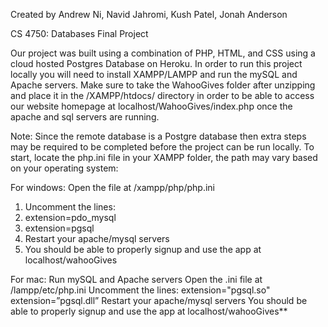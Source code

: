 Created by Andrew Ni, Navid Jahromi, Kush Patel, Jonah Anderson

CS 4750: Databases
Final Project 

Our project was built using a combination of PHP, HTML, and CSS using a cloud hosted Postgres Database on Heroku. In order to run this project locally you will need to install XAMPP/LAMPP and run the mySQL and Apache servers. Make sure to take the WahooGives folder after unzipping and place it in the /XAMPP/htdocs/ directory in order to be able to access our website homepage at localhost/WahooGives/index.php once the apache and sql servers are running.

Note: Since the remote database is a Postgre database then extra steps may be required to be completed before the project can be run locally. To start, locate the php.ini file in your XAMPP folder, the path may vary based on your operating system:

For windows: 
Open the file at /xampp/php/php.ini
1. Uncomment the lines:
2. extension=pdo_mysql
3. extension=pgsql
4. Restart your apache/mysql servers
5. You should be able to properly signup and use the app at localhost/wahooGives

For mac:
Run mySQL and Apache servers
Open the .ini file at /lampp/etc/php.ini
Uncomment the lines:
extension="pgsql.so"
extension=”pgsql.dll”
Restart your apache/mysql servers
You should be able to properly signup and use the app at localhost/wahooGives**

